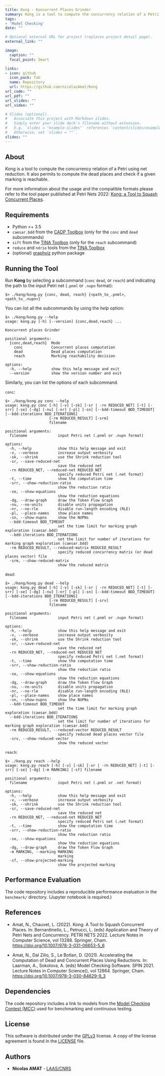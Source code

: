 ```yaml
---
title: Kong - Koncurrent Places Grinder
summary: Kong is a tool to compute the concurrency relation of a Petri using net reduction.
tags:
- 'Model Checking'
date: ""

# Optional external URL for project (replaces project detail page).
external_link: ""

image:
  caption: ""
  focal_point: Smart

links:
- icon: github
  icon_pack: fab
  name: Repository
  url: https://github.com/nicolasAmat/Kong
url_code: ""
url_pdf: ""
url_slides: ""
url_video: ""

# Slides (optional).
#   Associate this project with Markdown slides.
#   Simply enter your slide deck's filename without extension.
#   E.g. `slides = "example-slides"` references `content/slides/example-slides.md`.
#   Otherwise, set `slides = ""`.
slides: ""
---
```


## About

Kong is a tool to compute the concurrency relation of a Petri using net reduction. It also permits to compute the dead places and check if a given marking is reachable.  

For more information about the usage and the compatible formats please refer to the tool paper published at Petri Nets 2022: [Kong: a Tool to Squash Concurrent Places](https://hal.laas.fr/hal-03614426/document).

## Requirements

+ Python >+ 3.5
+ `caesar.bdd` from the [CADP Toolbox](https://cadp.inria.fr/) (only for the `conc` and `dead` subcommands)
+ `sift` from the [TINA Toolbox](http://projects.laas.fr/tina/) (only for the `reach` subcommand)
+ `reduce` and `ndrio` tools from the [TINA Toolbox](http://projects.laas.fr/tina/)
+ (optional) [graphviz](https://pypi.org/project/graphviz/) python package

## Running the Tool

Run **Kong** by selecting a subcommand (`conc` `dead`, or `reach`) and indicating the path to the input Petri net (`.pnml` or `.nupn` format):
```
$> ./kong/kong.py {conc, dead, reach} {<path_to_.pnml>, <path_to_.nupn>}
```

You can list all the subcommands by using the *help* option:
```
$> ./kong/kong.py --help
usage: kong.py [-h] [--version] {conc,dead,reach} ...

Koncurrent places Grinder

positional arguments:
  {conc,dead,reach}  Mode
    conc             Concurrent places computation
    dead             Dead places computation
    reach            Marking reachability decision

options:
  -h, --help         show this help message and exit
  --version          show the version number and exit
```

Similarly, you can list the options of each subcommand.

`conc`:
```
$> ./kong/kong.py conc --help
usage: kong.py conc [-h] [-v] [-sk] [-sr | -rn REDUCED_NET] [-t] [-srr] [-se] [-dg] [-nu] [-nr] [-pl] [-sn] [--bdd-timeout BDD_TIMEOUT] [--bdd-iterations BDD_ITERATIONS]
                    [-rm REDUCED_RESULT] [-srm]
                    filename

positional arguments:
  filename              input Petri net (.pnml or .nupn format)

options:
  -h, --help            show this help message and exit
  -v, --verbose         increase output verbosity
  -sk, --shrink         use the Shrink reduction tool
  -sr, --save-reduced-net
                        save the reduced net
  -rn REDUCED_NET, --reduced-net REDUCED_NET
                        specify reduced Petri net (.net format)
  -t, --time            show the computation time
  -srr, --show-reduction-ratio
                        show the reduction ratio
  -se, --show-equations
                        show the reduction equations
  -dg, --draw-graph     draw the Token Flow Graph
  -nu, --no-units       disable units propagation
  -nr, --no-rle         disable run-length encoding (RLE)
  -pl, --place-names    show place names
  -sn, --show-nupns     show the NUPNs
  --bdd-timeout BDD_TIMEOUT
                        set the time limit for marking graph exploration (caesar.bdd)
  --bdd-iterations BDD_ITERATIONS
                        set the limit for number of iterations for marking graph exploration (caesar.bdd)
  -rm REDUCED_RESULT, --reduced-matrix REDUCED_RESULT
                        specify reduced concurrency matrix (or dead places vector) file
  -srm, --show-reduced-matrix
                        show the reduced matrix
```

`dead`:
```
$> ./kong/kong.py dead --help
usage: kong.py dead [-h] [-v] [-sk] [-sr | -rn REDUCED_NET] [-t] [-srr] [-se] [-dg] [-nu] [-nr] [-pl] [-sn] [--bdd-timeout BDD_TIMEOUT] [--bdd-iterations BDD_ITERATIONS]
                    [-rm REDUCED_RESULT] [-srv]
                    filename

positional arguments:
  filename              input Petri net (.pnml or .nupn format)

options:
  -h, --help            show this help message and exit
  -v, --verbose         increase output verbosity
  -sk, --shrink         use the Shrink reduction tool
  -sr, --save-reduced-net
                        save the reduced net
  -rn REDUCED_NET, --reduced-net REDUCED_NET
                        specify reduced Petri net (.net format)
  -t, --time            show the computation time
  -srr, --show-reduction-ratio
                        show the reduction ratio
  -se, --show-equations
                        show the reduction equations
  -dg, --draw-graph     draw the Token Flow Graph
  -nu, --no-units       disable units propagation
  -nr, --no-rle         disable run-length encoding (RLE)
  -pl, --place-names    show place names
  -sn, --show-nupns     show the NUPNs
  --bdd-timeout BDD_TIMEOUT
                        set the time limit for marking graph exploration (caesar.bdd)
  --bdd-iterations BDD_ITERATIONS
                        set the limit for number of iterations for marking graph exploration (caesar.bdd)
  -rm REDUCED_RESULT, --reduced-vector REDUCED_RESULT
                        specify reduced dead places vector file
  -srv, --show-reduced-vector
                        show the reduced vector
```

`reach`:
```
$> ./kong.py reach --help
usage: kong.py reach [-h] [-v] [-sk] [-sr | -rn REDUCED_NET] [-t] [-srr] [-se] [-dg] [-m MARKING] [-sf] filename

positional arguments:
  filename              input Petri net (.pnml or .net format)

options:
  -h, --help            show this help message and exit
  -v, --verbose         increase output verbosity
  -sk, --shrink         use the Shrink reduction tool
  -sr, --save-reduced-net
                        save the reduced net
  -rn REDUCED_NET, --reduced-net REDUCED_NET
                        specify reduced Petri net (.net format)
  -t, --time            show the computation time
  -srr, --show-reduction-ratio
                        show the reduction ratio
  -se, --show-equations
                        show the reduction equations
  -dg, --draw-graph     draw the Token Flow Graph
  -m MARKING, --marking MARKING
                        marking
  -sf, --show-projected-marking
                        show the projected marking
```

## Performance Evaluation

The code repository includes a reproducible performance evaluation in the `benchmark/` directory.   (Jupyter notebook is required.)

## References

+ Amat, N., Chauvet, L. (2022). Kong: A Tool to Squash Concurrent Places. In: Bernardinello, L., Petrucci, L. (eds) Application and Theory of Petri Nets and Concurrency. PETRI NETS 2022. Lecture Notes in Computer Science, vol 13288. Springer, Cham. https://doi.org/10.1007/978-3-031-06653-5_6

+ Amat, N., Dal Zilio, S., Le Botlan, D. (2021). Accelerating the Computation of Dead and Concurrent Places Using Reductions. In: Laarman, A., Sokolova, A. (eds) Model Checking Software. SPIN 2021. Lecture Notes in Computer Science(), vol 12864. Springer, Cham. https://doi.org/10.1007/978-3-030-84629-9_3

## Dependencies

The code repository includes a link to models from the [Model Checking Contest (MCC)](https://mcc.lip6.fr/index.php) used for benchmarking and
continuous testing.

## License

This software is distributed under the
[GPLv3](https://www.gnu.org/licenses/gpl-3.0.en.html) license.
A copy of the license agreement is found in the [LICENSE](./LICENSE) file.

## Authors

+ **Nicolas AMAT** -  [LAAS/CNRS](https://www.laas.fr/)